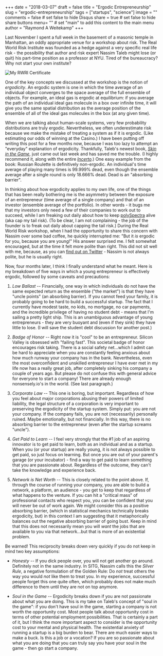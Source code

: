 +++
date = "2018-03-07"
draft = false
title = "Ergodic Entrepreneurship"
slug = "ergodic-entrepreneurship"
tags = ["startups", "science"]
image = ""
comments = false	# set false to hide Disqus
share = true	# set false to hide share buttons
menu= ""		# set "main" to add this content to the main menu
author = "Raymond A Weitekamp"
+++

Last November I spent a full week in the basement of a masonic temple in Manhattan, an oddly appropriate venue for a workshop about risk. The Real World Risk Institute was founded as a hedge against a very specific real life risk - the possibility that author and risk expert Nassim Taleb might lose (or quit) his part-time position as a professor at NYU. Tired of the bureaucracy? Why not start your own institute? 

![My RWRI Certificate](/media/rwri-certificate.png)

One of the key concepts we discussed at the workshop is the notion of _ergodicity_. An ergodic system is one in which the time average of an individual object converges to the space average of the full ensemble of objects. For example, an ideal gas is ergodic at equilibrium: if you average the path of an individual ideal gas molecule in a box over infinite time, it will give you the same spatial distribution as the average position of the ensemble of all of the ideal gas molecules in the box (at any given time).

When we are talking about human-scale systems, very few probability distributions are truly ergodic. Nevertheless, we often underestimate risk because we make the mistake of treating a system as if it is ergodic. (Like estimating our odds of winning at the Casino.) I have been putting off writing this post for a few months now, because I was too lazy to attempt an "everyday" explanation of ergodicity. Thankfully, Taleb's newest book, [_Skin in the Game_](https://www.amazon.com/Skin-Game-Hidden-Asymmetries-Daily/dp/042528462X/ref=as_li_ss_tl?ie=UTF8&qid=1520477372&sr=8-1&keywords=skin+in+the+game&linkCode=ll1&tag=rawwerks09-20&linkId=fdc8f7da4004d4d928f2b20de8962b4c), just came out last week and has saved me the trouble. (I highly recommend it, along with the entire [_Incerto_](https://www.amazon.com/Incerto-Fooled-Randomness-Procrustes-Antifragile/dp/0399590455/ref=as_li_ss_tl?s=books&ie=UTF8&qid=1520477414&sr=1-1&keywords=incerto&linkCode=ll1&tag=rawwerks09-20&linkId=cd6db57a5e5891e64e2fcd3046813ce7).) One easy example from the book: Russian Roulette is definitively non-ergodic. An individual's time average of playing many times is 99.999% dead, even though the ensemble average after a single round is only 18.666% dead. Dead is an "absorbing barrier".

In thinking about how ergodicity applies to my own life, one of the things that has been really bothering me is the asymmetry between the exposure of an entrepreneur (time average of a single company) and that of an investor (ensemble average of the portfolio). In other words - it bugs me that my investors only need a few of their companies to work out to succeed, while I am freaking out daily about how to keep [polySpectra](https://polyspectra.com) alive (aka cap my tail risk). (To be clear, I am not complaining - the job of the founder is to freak out daily about capping the tail risk.) During the Real World Risk workshop, when I had the opportunity to share this concern with Nassim over some bad coffee, he quickly interrupted me: "But it _is_ ergodic for you, because you are young!" His answer surprised me. I felt somewhat encouraged, but at the time it felt more polite than right. This did not sit well with me, because, as you can [find out on Twitter](https://twitter.com/nntaleb/status/936011365642358784) - Nassim is not always polite, but he is usually right.

Now, four months later, I think I finally understand what he meant. Here is my breakdown of five ways in which a young entrepreneur is effectively ergodic, followed by some caveats and precautions:

1. *Low Ballast --* Financially, one way in which individuals do not have the same expected return as the ensemble ("the market") is that they have "uncle points" (an absorbing barrier). If you cannot feed your family, it is probably going to be hard to build a successful startup. The fact that I currently have modest taste, no kids, no mortgage, no car payments, and the incredible privilege of having no student debt - means that I'm sailing a pretty light ship. This is an unambiguous advantage of young entrepreneurs - they are very buoyant and (even if they sink) they have little to lose. (I will save the student debt discussion for another post.)

2. *Badge of Honor --* Right now it is "cool" to be an entrepreneur. Silicon Valley is obsessed with "failing fast". This societal badge of honor encourages risk taking. There is a social safety net...which I admit can be hard to appreciate when you are constantly feeling anxious about how much runway your company has in the bank. Nevertheless, even the most overconfident and unskilled entrepreneur I have ever met in my life now has a really great job, after completely sinking his company a couple of years ago. But please do not confuse this with general advice for everyone to start a company! There are already enough nonsensely.io's in the world. (See last paragraph.)

3. *Corporate Law --* This one is boring, but important. Regardless of how you feel about major corporations abusing their powers of limited liability, the legal structure of a corporation is very important to preserving the ergodicity of the startup system. Simply put: you are not your company. If the company fails, you are not (necessarily) personally ruined. Maybe emotionally, but not financially. In this way, there is no absorbing barrier to the entrepreneur (even after the startup screams "uncle").

4. *Get Paid to Learn --* I feel very strongly that the #1 job of an aspiring innovator is to get paid to learn, both as an individual and as a startup. When you (or your startup) are really young, it is not always possible to get paid, so just focus on learning. But once you are out of your parent's garage (or your incubator) - find a way to get paid to learn something that you are passionate about. Regardless of the outcome, they can't take the knowledge and experience back.

5. *Network is Net Worth --* This is closely related to the point above. If, through the course of running your company, you are able to build a network, a platform, an audience - you get to keep that regardless of what happens to the venture. If you can hit a "critical mass" of professional contacts who respect you, you can be confident that you will never be out of work again. We might consider this as a positive absorbing barrier, (which in statistical mechanics technically breaks ergodicity, but) in this context I am suggesting that it metaphorically balances out the negative absorbing barrier of going bust. Keep in mind that this does not necessarily mean you will _want_ the jobs that are available to you via that network...but that is more of an existential problem.

Be warned! This reciprocity breaks down very quickly if you do not keep in mind two key assumptions:

* *Honesty --* If you dick people over, you will not get another go around. Definitely not in the same industry. In SITG, Nassim calls this the *Silver Rule*, a negative formulation of the Golden Rule: Do _not_ treat others the way you would _not_ like them to treat you. In my experience, successful people forget this one quite often, which probably does not make much difference to them until they are not on top anymore.

* *Soul in the Game --* Ergodicity breaks down if you are not passionate about what you are doing. This is my take on Taleb's concept of "soul in the game": if you don't have soul in the game, starting a company is not worth the opportunity cost. Most people talk about opportunity cost in terms of other potential employment possibilities. That is certainly a part of it, but I think the more important aspect to consider is the opportunity cost to your mental and physical health. The existential anxiety of running a startup is a big burden to bear. There are much easier ways to make a buck. Is this a job or a vocation? If you are so passionate about what you are doing that you can truly say you have your soul in the game - then go start a company. 
